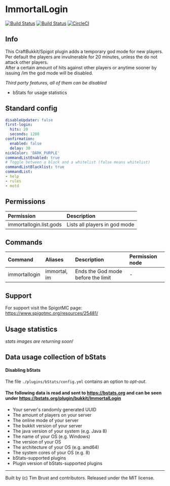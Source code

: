 # ImmortalLogin
[![Build Status](https://ci.dustplanet.de/buildStatus/icon?job=ImmortalLogin)](https://ci.dustplanet.de/job/ImmortalLogin/)
[![Build Status](https://travis-ci.org/timbru31/ImmortalLogin.svg?branch=master)](https://travis-ci.org/timbru31/ImmortalLogin)
[![CircleCI](https://img.shields.io/circleci/project/github/timbru31/ImmortalLogin/master.svg)](https://circleci.com/gh/timbru31/ImmortalLogin)

## Info
This CraftBukkit/Spigot plugin adds a temporary god mode for new players.  
Per default the players are invulnerable for 20 minutes, unless the do not attack other players.  
After a certain amount of hits against other players or anytime sooner by issuing /im the god mode will be disabled.

*Third party features, all of them can be disabled*
* bStats for usage statistics

## Standard config
```yaml
disableUpdater: false
first-login:
  hits: 20
  seconds: 1200
confirmation:
  enabled: false
  delay: 30
nickColor: 'DARK_PURPLE'
commandListEnabled: true
# Toggle between a black and a whitelist (false means whitelist)
commandListBlacklist: true
commandList:
- help
- rules
- motd
```

## Permissions

| Permission              | Description                   |
|:------------------------|:------------------------------|
| immortallogin.list.gods | Lists all players in god mode |


## Commands
| Command       | Aliases      | Description                        | Permission node |
|:--------------|:-------------|:-----------------------------------|:----------------|
| immortallogin | immortal, im | Ends the God mode before the limit | -               |

## Support
For support visit the SpigotMC page: https://www.spigotmc.org/resources/25481/

## Usage statistics

_stats images are returning soon!_

## Data usage collection of bStats

#### Disabling bStats
The file `./plugins/bStats/config.yml` contains an option to *opt-out*.

#### The following data is **read and sent** to https://bstats.org and can be seen under https://bstats.org/plugin/bukkit/ImmortalLogin
* Your server's randomly generated UUID
* The amount of players on your server
* The online mode of your server
* The bukkit version of your server
* The java version of your system (e.g. Java 8)
* The name of your OS (e.g. Windows)
* The version of your OS
* The architecture of your OS (e.g. amd64)
* The system cores of your OS (e.g. 8)
* bStats-supported plugins
* Plugin version of bStats-supported plugins

---
Built by (c) Tim Brust and contributors. Released under the MIT license.
